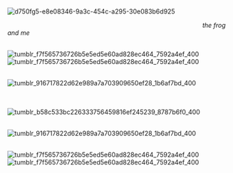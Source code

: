  ⠀⠀ ⠀⠀⠀ ⠀ ⠀⠀  ⠀⠀ ⠀  ⠀ ⠀ ⠀⠀ ⠀⠀⠀ ⠀ ⠀⠀ ⠀⠀ ⠀⠀ ⠀ ⠀⠀ ⠀ ⠀⠀ ⠀ ⠀⠀ ⠀![d750fg5-e8e08346-9a3c-454c-a295-30e083b6d925](https://github.com/user-attachments/assets/9f00e9bb-59a1-40ae-96b7-92ef71c92f75)

  ⠀⠀ ⠀⠀⠀ ⠀ ⠀⠀  ⠀ ⠀  ⠀⠀ ⠀
  ⠀⠀ ⠀⠀⠀ ⠀ ⠀⠀  ⠀⠀ ⠀  ⠀⠀ ⠀ ⠀ ⠀  ⠀⠀  ⠀⠀⠀⠀ *the frog and me*

⠀ ⠀ ⠀ ⠀ ⠀⠀![tumblr_f7f565736726b5e5ed5e60ad828ec464_7592a4ef_400](https://github.com/user-attachments/assets/05191c3a-80b1-4695-9dfd-acadb9f6cafa)⠀ ⠀![tumblr_f7f565736726b5e5ed5e60ad828ec464_7592a4ef_400](https://github.com/user-attachments/assets/05191c3a-80b1-4695-9dfd-acadb9f6cafa)  ⠀⠀ ⠀⠀⠀ 

 ⠀⠀ ⠀⠀⠀  ⠀⠀ ⠀⠀⠀ ⠀ ⠀⠀  ⠀⠀ ⠀  ⠀⠀ ⠀ ⠀⠀⠀ ⠀⠀⠀⠀ ⠀![tumblr_916717822d62e989a7a703909650ef28_1b6af7bd_400](https://github.com/user-attachments/assets/8bf27540-4e86-4298-a1f5-c2ad74bed0c8)⠀ ⠀⠀  ⠀⠀ ⠀  ⠀⠀ ⠀ ⠀⠀ ⠀⠀⠀ ⠀ ⠀⠀ ⠀⠀ ⠀⠀ ⠀ ⠀⠀ ⠀ ⠀⠀ ⠀ ⠀⠀ ⠀
 
  ⠀⠀ ⠀⠀⠀ ⠀ ⠀⠀  ⠀⠀ ⠀  ⠀⠀ ⠀ ⠀⠀⠀ ⠀⠀ ⠀⠀ ⠀ ⠀ ⠀ ⠀  ![tumblr_b58c533bc226333756459816ef245239_8787b6f0_400](https://github.com/user-attachments/assets/d22e706d-bd27-4741-96c8-ccedc715040a)
  
 ⠀⠀ ⠀⠀⠀ ⠀ ⠀⠀  ⠀⠀ ⠀  ⠀⠀ ⠀ ⠀⠀⠀ ⠀⠀⠀⠀⠀ ⠀⠀ ⠀⠀ ⠀![tumblr_916717822d62e989a7a703909650ef28_1b6af7bd_400](https://github.com/user-attachments/assets/8bf27540-4e86-4298-a1f5-c2ad74bed0c8)

⠀ ⠀ ⠀ ⠀ ⠀⠀![tumblr_f7f565736726b5e5ed5e60ad828ec464_7592a4ef_400](https://github.com/user-attachments/assets/05191c3a-80b1-4695-9dfd-acadb9f6cafa)⠀ ⠀![tumblr_f7f565736726b5e5ed5e60ad828ec464_7592a4ef_400](https://github.com/user-attachments/assets/05191c3a-80b1-4695-9dfd-acadb9f6cafa)  ⠀⠀ ⠀⠀⠀ 

 ⠀⠀ ⠀⠀⠀ ⠀ ⠀⠀  ⠀⠀ ⠀  ⠀⠀ ⠀ ⠀⠀ ⠀⠀⠀ ⠀ ⠀⠀ ⠀⠀ ⠀⠀ ⠀ ⠀⠀ ⠀ ⠀⠀ ⠀ ⠀⠀ ⠀
